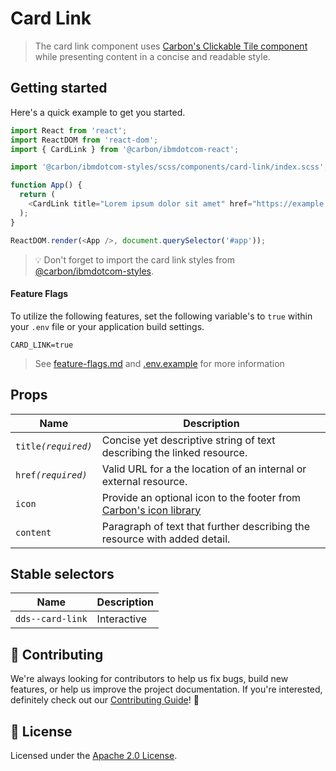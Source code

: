 # Card Link

> The card link component uses
> [Carbon's Clickable Tile component](https://www.carbondesignsystem.com/components/tile/code#clickable-tile)
> while presenting content in a concise and readable style.

## Getting started

Here's a quick example to get you started.

```javascript
import React from 'react';
import ReactDOM from 'react-dom';
import { CardLink } from '@carbon/ibmdotcom-react';

import '@carbon/ibmdotcom-styles/scss/components/card-link/index.scss';

function App() {
  return (
    <CardLink title="Lorem ipsum dolor sit amet" href="https://example.com" />
  );
}

ReactDOM.render(<App />, document.querySelector('#app'));
```

> 💡 Don't forget to import the card link styles from
> [@carbon/ibmdotcom-styles](https://github.com/carbon-design-system/ibm-dotcom-library/blob/master/packages/styles).

#### Feature Flags

To utilize the following features, set the following variable's to `true` within
your `.env` file or your application build settings.

```
CARD_LINK=true
```

> See
> [feature-flags.md](https://github.com/carbon-design-system/ibm-dotcom-library/blob/master/packages/react/docs/feature-flags.md)
> and
> [.env.example](https://github.com/carbon-design-system/ibm-dotcom-library/blob/master/packages/react/.env.example)
> for more information

## Props

| Name                  | Description                                                                                                                      |
| --------------------- | -------------------------------------------------------------------------------------------------------------------------------- |
| `title`_`(required)`_ | Concise yet descriptive string of text describing the linked resource.                                                           |
| `href`_`(required)`_  | Valid URL for a the location of an internal or external resource.                                                                |
| `icon`                | Provide an optional icon to the footer from [Carbon's icon library](https://www.carbondesignsystem.com/guidelines/icons/library) |
| `content`             | Paragraph of text that further describing the resource with added detail.                                                        |

## Stable selectors

| Name             | Description |
| ---------------- | ----------- |
| `dds--card-link` | Interactive |

## 🙌 Contributing

We're always looking for contributors to help us fix bugs, build new features,
or help us improve the project documentation. If you're interested, definitely
check out our
[Contributing Guide](https://github.com/carbon-design-system/ibm-dotcom-library/blob/master/.github/CONTRIBUTING.md)!
👀

## 📝 License

Licensed under the
[Apache 2.0 License](https://github.com/carbon-design-system/ibm-dotcom-library/blob/master/LICENSE).
